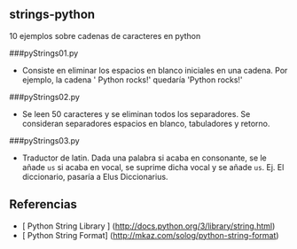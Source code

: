 strings-python
--------------

10 ejemplos sobre cadenas de caracteres en python


###pyStrings01.py

* Consiste en eliminar los espacios en blanco iniciales en una cadena. Por ejemplo, la cadena '   Python rocks!' quedaría 'Python rocks!'

###pyStrings02.py

* Se leen 50 caracteres y se eliminan todos los separadores. Se consideran separadores espacios en blanco, tabuladores y retorno.

###pyStrings03.py
* Traductor de latin. Dada una palabra si acaba en consonante, se le añade `us` si acaba en vocal, se suprime dicha vocal y se añade `us`.
  Ej. El diccionario, pasaría a Elus Diccionarius.

Referencias
-----------
* [ Python String Library ] (http://docs.python.org/3/library/string.html)
* [ Python String Format] (http://mkaz.com/solog/python-string-format)
